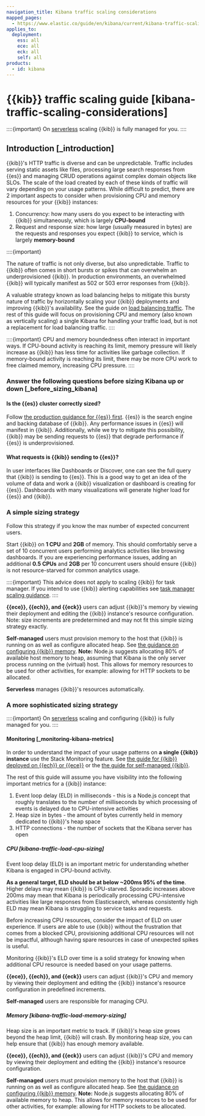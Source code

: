 ```yaml
---
navigation_title: Kibana traffic scaling considerations
mapped_pages:
  - https://www.elastic.co/guide/en/kibana/current/kibana-traffic-scaling-considerations.html
applies_to:
  deployment:
    ess: all
    ece: all
    eck: all
    self: all
products:
  - id: kibana
---
```


# {{kib}} traffic scaling guide [kibana-traffic-scaling-considerations]

::::{important}
On [serverless](../deploy/elastic-cloud/serverless.md) scaling {{kib}} is fully managed for you.
::::

## Introduction [_introduction]

{{kib}}'s HTTP traffic is diverse and can be unpredictable. Traffic includes serving static assets like files, processing large search responses from {{es}} and managing CRUD operations against complex domain objects like SLOs. The scale of the load created by each of these kinds of traffic will vary depending on your usage patterns. While difficult to predict, there are 2 important aspects to consider when provisioning CPU and memory resources for your {{kib}} instances:

1. Concurrency: how many users do you expect to be interacting with {{kib}} simultaneously, which is largely **CPU-bound**
2. Request and response size: how large (usually measured in bytes) are the requests and responses you expect {{kib}} to service, which is largely **memory-bound**

::::{important}

The nature of traffic is not only diverse, but also unpredictable. Traffic to {{kib}} often comes in short bursts or spikes that can overwhelm an underprovisioned {{kib}}. In production environments, an overwhelmed {{kib}} will typically manifest as 502 or 503 error responses from {{kib}}.

A valuable strategy known as load balancing helps to mitigate this bursty nature of traffic by horizontally scaling your {{kib}} deployments and improving {{kib}}'s availability. See the guide on [load balancing traffic](./kibana-load-balance-traffic.md). The rest of this guide will focus on provisioning CPU and memory (also known as vertically scaling) a single Kibana for handling your traffic load, but is not a replacement for load balancing traffic.
::::

::::{important}
CPU and memory boundedness often interact in important ways. If CPU-bound activity is reaching its limit, memory pressure will likely increase as {{kib}} has less time for activities like garbage collection. If memory-bound activity is reaching its limit, there may be more CPU work to free claimed memory, increasing CPU pressure.
::::

### Answer the following questions before sizing Kibana up or down [_before_sizing_kibana]

#### Is the {{es}} cluster correctly sized?

Follow [the production guidance for {{es}} first](./elasticsearch-in-production-environments.md). {{es}} is the search engine and backing database of {{kib}}. Any performance issues in {{es}} will manifest in {{kib}}. Additionally, while we try to mitigate this possibility, {{kib}} may be sending requests to {{es}} that degrade performance if {{es}} is underprovisioned.

#### What requests is {{kib}} sending to {{es}}?

In user interfaces like Dashboards or Discover, one can see the full query that {{kib}} is sending to {{es}}. This is a good way to get an idea of the volume of data and work a {{kib}} visualization or dashboard is creating for {{es}}. Dashboards with many visualizations will generate higher load for {{es}} and {{kib}}.

### A simple sizing strategy

Follow this strategy if you know the max number of expected concurrent users.

Start {{kib}} on **1 CPU** and **2GB** of memory. This should comfortably serve a set of 10 concurrent users performing analytics activities like browsing dashboards. If you are experiencing performance issues, adding an additional **0.5 CPUs** and **2GB** per 10 concurrent users should ensure {{kib}} is not resource-starved for common analytics usage.

::::{important}
This advice does not apply to scaling {{kib}} for task manager. If you intend to use {{kib}} alerting capabilities see [task manager scaling guidance](./kibana-task-manager-scaling-considerations.md).
::::

**{{ece}}, {{ech}}, and {{eck}}** users can adjust {{kib}}'s memory by viewing their deployment and editing the {{kib}} instance's resource configuration. Note: size increments are predetermined and may not fit this simple sizing strategy exactly.

**Self-managed** users must provision memory to the host that {{kib}} is running on as well as configure allocated heap. See [the guidance on configuring {{kib}} memory](./kibana-configure-memory.md). **Note:** Node.js suggests allocating 80% of available host memory to heap, assuming that Kibana is the only server process running on the (virtual) host. This allows for memory resources to be used for other activities, for example: allowing for HTTP sockets to be allocated.

**Serverless** manages {{kib}}'s resources automatically.

### A more sophisticated sizing strategy

::::{important}
On [serverless](../deploy/elastic-cloud/serverless.md) scaling and configuring {{kib}} is fully managed for you.
::::

#### Monitoring [_monitoring-kibana-metrics]

In order to understand the impact of your usage patterns on **a single {{kib}} instance** use the Stack Monitoring feature. See [the guide for {{kib}} deployed on {{ech}} or {{ece}}](../monitor/stack-monitoring/ece-ech-stack-monitoring.md) or the [the guide for self-managed {{kib}}](../monitor/stack-monitoring/kibana-monitoring-self-managed.md).

The rest of this guide will assume you have visibility into the following important metrics for a {{kib}} instance:

1. Event loop delay (ELD) in milliseconds - this is a Node.js concept that roughly translates to the number of milliseconds by which processing of events is delayed due to CPU-intensive activities
2. Heap size in bytes - the amount of bytes currently held in memory dedicated to {{kib}}'s heap space
3. HTTP connections - the number of sockets that the Kibana server has open

##### CPU [kibana-traffic-load-cpu-sizing]

Event loop delay (ELD) is an important metric for understanding whether Kibana is engaged in CPU-bound activity.

**As a general target, ELD should be at below ~200ms 95% of the time**. Higher delays may mean {{kib}} is CPU-starved. Sporadic increases above 200ms may mean that Kibana is periodically processing CPU-intensive activities like large responses from Elasticsearch, whereas consistently high ELD may mean Kibana is struggling to service tasks and requests.

Before increasing CPU resources, consider the impact of ELD on user experience. If users are able to use {{kib}} without the frustration that comes from a blocked CPU, provisioning additional CPU resources will not be impactful, although having spare resources in case of unexpected spikes is useful.

Monitoring {{kib}}'s ELD over time is a solid strategy for knowing when additional CPU resource is needed based on your usage patterns.

**{{ece}}, {{ech}}, and {{eck}}** users can adjust {{kib}}'s CPU and memory by viewing their deployment and editing the {{kib}} instance's resource configuration in predefined increments.

**Self-managed** users are responsible for managing CPU.

##### Memory [kibana-traffic-load-memory-sizing]

Heap size is an important metric to track. If {{kib}}'s heap size grows beyond the heap limit, {{kib}} will crash. By monitoring heap size, you can help ensure that {{kib}} has enough memory available.

**{{ece}}, {{ech}}, and {{eck}}** users can adjust {{kib}}'s CPU and memory by viewing their deployment and editing the {{kib}} instance's resource configuration.

**Self-managed** users must provision memory to the host that {{kib}} is running on as well as configure allocated heap. See [the guidance on configuring {{kib}} memory](./kibana-configure-memory.md). **Note:** Node.js suggests allocating 80% of available memory to heap. This allows for memory resources to be used for other activities, for example: allowing for HTTP sockets to be allocated.


